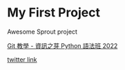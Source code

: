 # My First Project

Awesome Sprout project

[Git 教學 - 資訊之芽 Python 語法班 2022](https://youtu.be/b7NDvFd7bJwi)

[twitter link](https://twitter.com/Sea_n64/status/1523298280553078787?s=20&t=H0h5RFjz2YPUK2rQNM4wbw)


